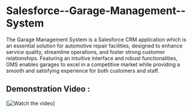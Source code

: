 # Salesforce--Garage-Management--System

The Garage Management System is a Salesforce CRM application which is an essential solution for automotive repair facilities, designed to enhance service quality, streamline operations, and foster strong customer relationships. Featuring an intuitive interface and robust functionalities, GMS enables garages to excel in a competitive market while providing a smooth and satisfying experience for both customers and staff.

## Demonstration Video :
[![Watch the video](https://drive.google.com/file/d/1R17iN6o6ebVOmLAni446lujFwTX-SIkL/view?usp=sharing)]

